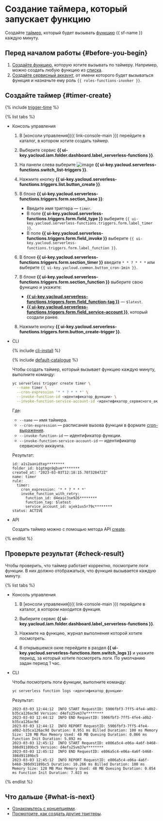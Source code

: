 # Создание таймера, который запускает функцию

Создайте [таймер](../../concepts/trigger/timer.md), который будет вызывать [функцию](../../concepts/function.md) {{ sf-name }} каждую минуту.

## Перед началом работы {#before-you-begin}

1. [Создайте функцию](../../operations/index.md#create-function), которую хотите вызывать по таймеру. Например, можно создать любую функцию из [списка](../../quickstart/create-function/index.md).
1. [Создайте сервисный аккаунт](../../../iam/operations/sa/create.md), от имени которого будет вызываться функция и назначьте ему роль `{{ roles-functions-invoker }}`.

## Создайте таймер {#timer-create}

{% include [trigger-time](../../../_includes/functions/trigger-time.md) %}

{% list tabs %}

- Консоль управления

    1. В [консоли управления]({{ link-console-main }}) перейдите в каталог, в котором хотите создать таймер.

    1. Выберите сервис **{{ ui-key.yacloud.iam.folder.dashboard.label_serverless-functions }}**.

    1. На панели слева выберите ![image](../../../_assets/functions/triggers.svg) **{{ ui-key.yacloud.serverless-functions.switch_list-triggers }}**.

    1. Нажмите кнопку **{{ ui-key.yacloud.serverless-functions.triggers.list.button_create }}**.

    1. В блоке **{{ ui-key.yacloud.serverless-functions.triggers.form.section_base }}**:

        * Введите имя триггера — `timer`.
        * В поле **{{ ui-key.yacloud.serverless-functions.triggers.form.field_type }}** выберите `{{ ui-key.yacloud.serverless-functions.triggers.form.label_timer }}`.
        * В поле **{{ ui-key.yacloud.serverless-functions.triggers.form.field_invoke }}** выберите `{{ ui-key.yacloud.serverless-functions.triggers.form.label_function }}`.

    1. В блоке **{{ ui-key.yacloud.serverless-functions.triggers.form.section_timer }}** введите `* * ? * * *` или выберите `{{ ui-key.yacloud.common.button_cron-1min }}`.

    1. В блоке **{{ ui-key.yacloud.serverless-functions.triggers.form.section_function }}** выберите свою функцию и укажите:

        * [**{{ ui-key.yacloud.serverless-functions.triggers.form.field_function-tag }}**](../../concepts/function.md#tag) — `$latest`.
        * [**{{ ui-key.yacloud.serverless-functions.triggers.form.field_service-account }}**](../../../iam/concepts/users/service-accounts.md), который создали ранее.

    1. Нажмите кнопку **{{ ui-key.yacloud.serverless-functions.triggers.form.button_create-trigger }}**.

- CLI

    {% include [cli-install](../../../_includes/cli-install.md) %}

    {% include [default-catalogue](../../../_includes/default-catalogue.md) %}

    Чтобы создать таймер, который вызывает функцию каждую минуту, выполните команду:

    ```bash
    yc serverless trigger create timer \
      --name timer \
      --cron-expression '* * ? * * *' \
      --invoke-function-id <идентификатор_функции> \
      --invoke-function-service-account-id <идентификатор_сервисного_аккаунта>
    ```

    Где:

    * `--name` — имя таймера.
    * `--cron-expression` — расписание вызова функции в формате [cron-выражения](../../concepts/trigger/timer.md#cron-expression).
    * `--invoke-function-id` — идентификатор функции.
    * `--invoke-function-service-account-id` — идентификатор сервисного аккаунта.

    Результат:

    ```text
    id: a1s2aanidtep********
    folder_id: b1gtmgn9gbvm********
    created_at: "2023-03-03T12:18:15.707328472Z"
    name: timer
    rule:
      timer:
        cron_expression: '* * ? * * *'
        invoke_function_with_retry:
          function_id: d4eaic3se926********
          function_tag: $latest
          service_account_id: ajek1us5r79c********
    status: ACTIVE
    ```

- API

    Создать таймер можно с помощью метода API [create](../../triggers/api-ref/Trigger/create.md).

{% endlist %}

## Проверьте результат {#check-result}

Чтобы проверить, что таймер работает корректно, посмотрите логи функции. В них должно отображаться, что функция вызывается каждую минуту.

{% list tabs %}

- Консоль управления

    1. В [консоли управления]({{ link-console-main }}) перейдите в каталог, в котором находится функция.

    1. Выберите сервис **{{ ui-key.yacloud.iam.folder.dashboard.label_serverless-functions }}**.

    1. Нажмите на функцию, журнал выполнения которой хотите посмотреть.

    1. В открывшемся окне перейдите в раздел **{{ ui-key.yacloud.serverless-functions.item.switch_logs }}** и укажите период, за который хотите посмотреть логи. По умолчанию задан период 1 час.

- CLI

    Чтобы посмотреть логи функции, выполните команду:

    ```bash
    yc serverless function logs <идентификатор_функции>
    ```

    Результат:

    ```text
    2023-03-03 12:44:12  INFO START RequestID: 5906fbf3-7ff5-4fe4-a0b2-b35ca126ac9d Version: d4efs25vm37e********
    2023-03-03 12:44:12  INFO END RequestID: 5906fbf3-7ff5-4fe4-a0b2-b35ca126ac9d
    2023-03-03 12:44:12  INFO REPORT RequestID: 5906fbf3-7ff5-4fe4-a0b2-b35ca126ac9d Duration: 8.951 ms Billed Duration: 100 ms Memory Size: 128 MB Max Memory Used: 48 MB Queuing Duration: 0.066 ms Function Init Duration: 5.892 ms
    2023-03-03 12:45:12  INFO START RequestID: e806a5c4-e06a-4a6f-b468-386d91189bc5 Version: d4efs25vm37e********
    2023-03-03 12:45:12  INFO END RequestID: e806a5c4-e06a-4a6f-b468-386d91189bc5
    2023-03-03 12:45:12  INFO REPORT RequestID: e806a5c4-e06a-4a6f-b468-386d91189bc5 Duration: 10.266 ms Billed Duration: 100 ms Memory Size: 128 MB Max Memory Used: 48 MB Queuing Duration: 0.054 ms Function Init Duration: 7.023 ms
    ```

{% endlist %}

## Что дальше {#what-is-next}

* [Ознакомьтесь с концепциями](../../concepts/trigger/index.md).
* [Посмотрите, как создать другие триггеры](../../operations/index.md#trigger-create).
